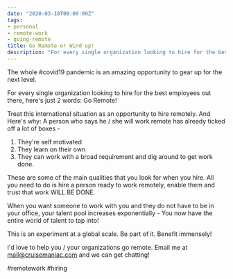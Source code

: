 ```yaml
---
date: "2020-03-10T00:00:00Z"
tags:
- personal
- remote-work
- going-remote
title: Go Remote or Wind up!
description: "For every single organization looking to hire for the best employees out there, here's just 2 words: Go Remote!"
---
```


The whole #covid19 pandemic is an amazing opportunity to gear up for the next level.

For every single organization looking to hire for the best employees out there, here's just 2 words: Go Remote!

Treat this international situation as an opportunity to hire remotely. And Here's why: A person who says he / she will work remote has already ticked off a lot of boxes - 

1. They're self motivated
2. They learn on their own
3. They can work with a broad requirement and dig around to get work done.

These are some of the main qualities that you look for when you hire. All you need to do is hire a person ready to work remotely, enable them and trust that work WILL BE DONE.

When you want someone to work with you and they do not have to be in your office, your talent pool increases exponentially - You now have the entire world of talent to tap into!

This is an experiment at a global scale. Be part of it. Benefit immensely!

I'd love to help you / your organizations go remote. Email me at mail@cruisemaniac.com and we can get chatting!

#remotework #hiring



